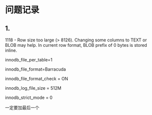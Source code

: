 # 问题记录

## 1.
1118 - Row size too large (> 8126). Changing some columns to TEXT or BLOB may help. In current row format, BLOB prefix of 0 bytes is stored inline.


innodb_file_per_table=1

innodb_file_format=Barracuda

innodb_file_format_check = ON

innodb_log_file_size = 512M

innodb_strict_mode = 0

一定要加最后一个
